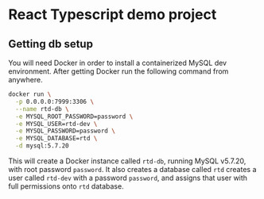 # React Typescript demo project

## Getting db setup

You will need Docker in order to install a containerized MySQL dev environment. After getting Docker run the following command from anywhere.

```sh
docker run \
  -p 0.0.0.0:7999:3306 \
  --name rtd-db \
  -e MYSQL_ROOT_PASSWORD=password \
  -e MYSQL_USER=rtd-dev \
  -e MYSQL_PASSWORD=password \
  -e MYSQL_DATABASE=rtd \
  -d mysql:5.7.20
```

This will create a Docker instance called `rtd-db`, running MySQL v5.7.20, with root password `password`. It also creates a database called `rtd` creates a user called `rtd-dev` with a password `password`, and assigns that user with full permissions onto `rtd` database.

